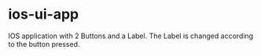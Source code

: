 # ios-ui-app

IOS application with 2 Buttons and a Label.
The Label is changed according to the button pressed.
